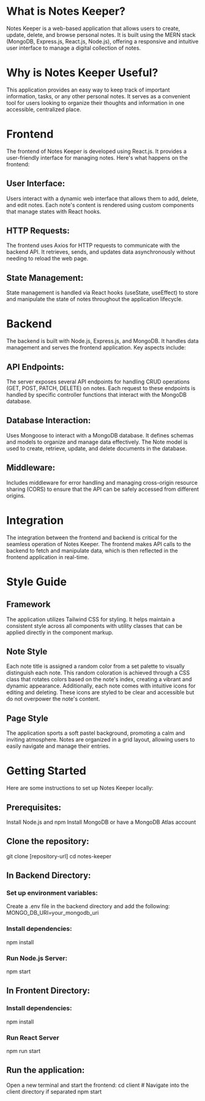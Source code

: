 # What is Notes Keeper?
Notes Keeper is a web-based application that allows users to create, update, delete, and browse personal notes. It is built using the MERN stack (MongoDB, Express.js, React.js, Node.js), offering a responsive and intuitive user interface to manage a digital collection of notes.

# Why is Notes Keeper Useful?
This application provides an easy way to keep track of important information, tasks, or any other personal notes. It serves as a convenient tool for users looking to organize their thoughts and information in one accessible, centralized place.

# Frontend
The frontend of Notes Keeper is developed using React.js. It provides a user-friendly interface for managing notes. Here's what happens on the frontend:

## User Interface: 
Users interact with a dynamic web interface that allows them to add, delete, and edit notes. Each note's content is rendered using custom components that manage states with React hooks.

## HTTP Requests: 
The frontend uses Axios for HTTP requests to communicate with the backend API. It retrieves, sends, and updates data asynchronously without needing to reload the web page.

## State Management: 
State management is handled via React hooks (useState, useEffect) to store and manipulate the state of notes throughout the application lifecycle.

# Backend
The backend is built with Node.js, Express.js, and MongoDB. It handles data management and serves the frontend application. Key aspects include:

## API Endpoints: 
The server exposes several API endpoints for handling CRUD operations (GET, POST, PATCH, DELETE) on notes. Each request to these endpoints is handled by specific controller functions that interact with the MongoDB database.

## Database Interaction: 
Uses Mongoose to interact with a MongoDB database. It defines schemas and models to organize and manage data effectively. The Note model is used to create, retrieve, update, and delete documents in the database.

## Middleware: 
Includes middleware for error handling and managing cross-origin resource sharing (CORS) to ensure that the API can be safely accessed from different origins.

# Integration
The integration between the frontend and backend is critical for the seamless operation of Notes Keeper. The frontend makes API calls to the backend to fetch and manipulate data, which is then reflected in the frontend application in real-time.

# Style Guide

## Framework
The application utilizes Tailwind CSS for styling. It helps maintain a consistent style across all components with utility classes that can be applied directly in the component markup. 

## Note Style
Each note title is assigned a random color from a set palette to visually distinguish each note. This random coloration is achieved through a CSS class that rotates colors based on the note's index, creating a vibrant and dynamic appearance. Additionally, each note comes with intuitive icons for editing and deleting. These icons are styled to be clear and accessible but do not overpower the note's content.

## Page Style
The application sports a soft pastel background, promoting a calm and inviting atmosphere. Notes are organized in a grid layout, allowing users to easily navigate and manage their entries.

# Getting Started
Here are some instructions to set up Notes Keeper locally:

## Prerequisites:
Install Node.js and npm
Install MongoDB or have a MongoDB Atlas account

## Clone the repository:
git clone [repository-url]
cd notes-keeper

## In Backend Directory:

### Set up environment variables:
Create a .env file in the backend directory and add the following:
MONGO_DB_URI=your_mongodb_uri

### Install dependencies:
npm install

### Run Node.js Server:
npm start

## In Frontent Directory:

### Install dependencies:
npm install

### Run React Server
npm run start

## Run the application:
Open a new terminal and start the frontend:
cd client  # Navigate into the client directory if separated
npm start



